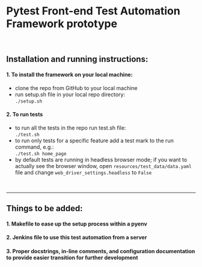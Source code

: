 # Pytest Front-end Test Automation Framework prototype 
<br/>

## Installation and running instructions:
#### 1. To install the framework on your local machine:
- clone the repo from GitHub to your local machine
- run setup.sh file in your local repo directory:<br/>
`./setup.sh`<br/>
#### 2. To run tests
- to run all the tests in the repo run test.sh file:<br/>
`./test.sh`
- to run only tests for a specific feature add a test mark to the run command, e.g.:<br/>
`./test.sh home_page`
- by default tests are running in headless browser mode; if you want to actually see the browser window, open `resources/test_data/data.yaml` file and change `web_driver_settings.headless` to `False`<br/>
<br/>

---
## Things to be added:
#### 1. Makefile to ease up the setup process within a pyenv
#### 2. Jenkins file to use this test automation from a server
#### 3. Proper docstrings, in-line comments, and configuration documentation to provide easier transition for further development
